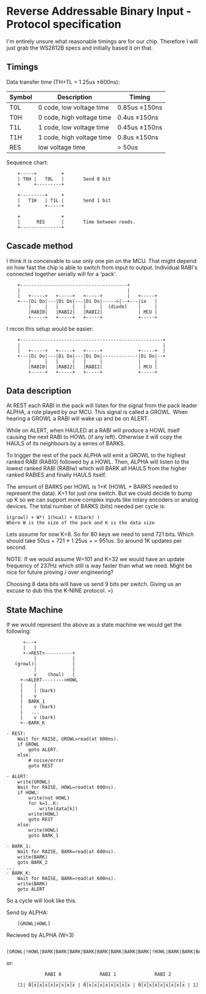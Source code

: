 # Reverse Addressable Binary Input - Protocol specification

I'm entirely unsure what reasonable timings are for our chip. Therefore I will
just grab the WS2812B specs and initially based it on that.

## Timings

Data transfer time (TH+TL = 1.25us ±600ns):

|   Symbol   |          Description          |     Timing       |
| ---------- | ----------------------------- | ---------------- |
|    T0L     |   0 code,  low voltage time   |   0.85us ±150ns  |
|    T0H     |   0 code, high voltage time   |   0.4us  ±150ns  |
|    T1L     |   1 code,  low voltage time   |   0.45us ±150ns  |
|    T1H     |   1 code, high voltage time   |   0.8us  ±150ns  |
|    RES     |   low voltage time            |   > 50us         |

Sequence chart:

```
    +-----+         +
    | T0H |   T0L   |       Send 0 bit
    +     +---------+

    +---------+     +
    |   T1H   | T1L |       Send 1 bit
    +         +-----+

    +               +
    |      RES      |       Time between reads.
    +---------------+
```

## Cascade method

I think it is conceivable to use only one pin on the MCU. That might depend
on how fast the chip is able to switch from input to output. Individual RABI's
connected together serially will for a 'pack'.


```
    +---------------------------------------+
    |                                       |
    |   +-----+   +-----+   +-----+         |   +-----+
    +---|Di Do|---|Di Do|---|Di Do|----->|--+---|io   |
        |     |   |     |   |     |  (diode)    |     |
        |RABI0|   |RABI2|   |RABI2|             | MCU |
        +-----+   +-----+   +-----+             +-----+
```

I recon this setup would be easier:

```
    +----------------------------------------------------+
    |                                                    |
    |   +-----+   +-----+   +-----+             +-----+  |
    +---|Di Do|---|Di Do|---|Di Do|-------------|Di Do|--+
        |     |   |     |   |     |             |     |
        |RABI0|   |RABI2|   |RABI2|             | MCU |
        +-----+   +-----+   +-----+             +-----+
```

## Data description

At REST each RABI in the pack will listen for the signal from the pack leader
ALPHA, a role played by our MCU. This signal is called a GROWL. When hearing a
GROWL a RABI will wake up and be on ALERT.

While on ALERT, when HAULED at a RABI will produce a HOWL itself causing the
next RABI to HOWL (if any left). Otherwise it will copy the HAULS of its
neighbours by a series of BARKS.

To trigger the rest of the pack ALPHA will emit a GROWL to the highest ranked
RABI (RABI0) followed by a HOWL. Then, ALPHA will listen to the lowest ranked
RABI (RABIw) which will BARK all HAULS from the higher ranked RABIES and
finally HAULS itself.

The amount of BARKS per HOWL is 1+K (HOWL + BARKS needed to represent the
data). K=1 for just one switch. But we could decide to bump up K so we can
support more complex inputs like rotary encoders or analog devices. The total
number of BARKS (bits) needed per cycle is:

    1(growl) + W*( 1(hual) + K(bark) )
    Where W is the size of the pack and K is the data size

Lets assume for now K=8. So for 80 keys we need to send 721 bits. Which should
take 50us + 721 * 1.25us + = 951us. So around 1K updates per second.

NOTE: If we would assume W=101 and K=32 we would have an update frequency of
237Hz which still is way faster than what we need. Might be nice for future
proving / over engineering?

Choosing 8 data bits will have us send 9 bits per switch. Giving us an excuse
to dub this the K-NINE protocol. =)

## State Machine

If we would represent the above as a state machine we would get the following:

```
      +---+
      |   |
      +->REST<----------+
          |             |
   (growl)|             |
          |             |
          v    (howl)   |
     +->ALERT-------->HOWL
     |    |
     |    | (bark)
     |    v
     |  BARK_1
     |    v (bark)
     |   ...
     |    v (bark)
     +--BARK_K
```

```
- REST:
    Wait for RAISE, GROWL=read(at 600ns).
    if GROWL
        goto ALERT.
    else:
        # noise/error
        goto REST

- ALERT:
    write(GROWL)
    Wait for RAISE, HOWL=read(at 600ns).
    if HOWL:
        write(not HOWL)
        for k=1..K:
            write(data[k])
        write(HOWL)
        goto REST
    else:
        write(HOWL)
        goto BARK_1

- BARK_1:
    Wait for RAISE, BARK=read(at 600ns).
    write(BARK)
    goto BARK_2
...
- BARK_K:
    Wait for RAISE, BARK=read(at 600ns).
    write(BARK)
    goto ALERT

```

So a cycle will look like this.

Send by ALPHA:

```
    [GROWL|HOWL]
```

Recieved by ALPHA (W=3)

```
    [GROWL|!HOWL|BARK|BARK|BARK|BARK|BARK|BARK|BARK|BARK|!HOWL|BARK|BARK|BARK|BARK|BARK|BARK|BARK|BARK|!HOWL|BARK|BARK|BARK|BARK|BARK|BARK|BARK|BARK|HOWL]
```

or:

```
              RABI 0              RABI 1              RABI 2
        _________________   _________________   _________________
    [1| 0|x|x|x|x|x|x|x|x | 0|x|x|x|x|x|x|x|x | 0|x|x|x|x|x|x|x|x | 1]
```
